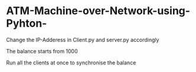 # ATM-Machine-over-Network-using-Pyhton-
Change the IP-Adderess in Client.py and server.py accordingly

The balance starts from 1000

Run all the clients at once to synchronise the balance 

